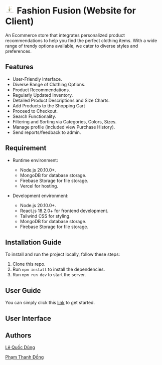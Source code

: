 # <img src="https://raw.githubusercontent.com/DungLe2983/FashionFusion/master/public/logo.png" alt="Your Image" width="auto" height="30"> Fashion Fusion (Website for Client)
An Ecommerce store that integrates personalized product recommendations to help you find the perfect clothing items. With a wide range of trendy options available, we cater to diverse styles and preferences. 

## Features

- User-Friendly Interface.
- Diverse Range of Clothing Options.
- Product Recommendations.
- Regularly Updated Inventory.
- Detailed Product Descriptions and Size Charts.
- Add Products to the Shopping Cart
- Proceed to Checkout.
- Search Functionality.
- Filtering and Sorting via Categories, Colors, Sizes.
- Manage profile (included view Purchase History).
- Send reports/feedback to admin.

## Requirement
- Runtime environment:
    - Node.js 20.10.0+.
    - MongoDB for database storage.
    - Firebase Storage for file storage.
    - Vercel for hosting.

- Development environment:
    - Node.js 20.10.0+.
    - React.js 18.2.0+ for frontend development.
    - Tailwind CSS for styling.
    - MongoDB for database storage.
    - Firebase Storage for file storage.
      
## Installation Guide

To install and run the project locally, follow these steps:

1. Clone this repo.
2. Run `npm install` to install the dependencies.
3. Run `npm run dev` to start the server.

## User Guide

You can simply click this [link](https://rhythm-party.vercel.app/) to get started.

## User Interface



## Authors

[Lê Quốc Dũng](https://github.com/DungLe2983)

[Phạm Thanh Đồng ](https://github.com/ThanhDong00)


